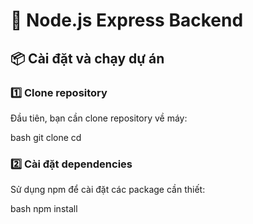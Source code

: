 # 📌 Node.js Express Backend

## 📦 Cài đặt và chạy dự án

### 1️⃣ Clone repository

Đầu tiên, bạn cần clone repository về máy:

bash
git clone <repository-url>
cd <repository-folder>

### 2️⃣ Cài đặt dependencies

Sử dụng npm để cài đặt các package cần thiết:

bash
npm install
